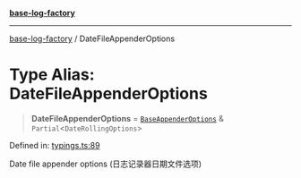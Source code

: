[**base-log-factory**](../index.md)

***

[base-log-factory](../index.md) / DateFileAppenderOptions

# Type Alias: DateFileAppenderOptions

> **DateFileAppenderOptions** = [`BaseAppenderOptions`](BaseAppenderOptions.md) & `Partial`\<`DateRollingOptions`\>

Defined in: [typings.ts:89](https://github.com/fengxinming/log-base/blob/91b255be28ea77ad9d32ba66866f8cc509fce400/src/typings.ts#L89)

Date file appender options (日志记录器日期文件选项)
